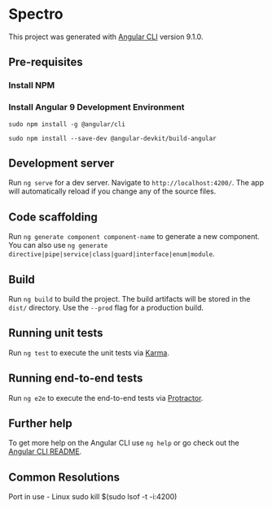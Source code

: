 # Spectro

This project was generated with [Angular CLI](https://github.com/angular/angular-cli) version 9.1.0.

## Pre-requisites
### Install NPM

### Install Angular 9 Development Environment
`sudo npm install -g @angular/cli`

`sudo npm install --save-dev @angular-devkit/build-angular`


## Development server

Run `ng serve` for a dev server. Navigate to `http://localhost:4200/`. The app will automatically reload if you change any of the source files.

## Code scaffolding

Run `ng generate component component-name` to generate a new component. You can also use `ng generate directive|pipe|service|class|guard|interface|enum|module`.

## Build

Run `ng build` to build the project. The build artifacts will be stored in the `dist/` directory. Use the `--prod` flag for a production build.

## Running unit tests

Run `ng test` to execute the unit tests via [Karma](https://karma-runner.github.io).

## Running end-to-end tests

Run `ng e2e` to execute the end-to-end tests via [Protractor](http://www.protractortest.org/).

## Further help

To get more help on the Angular CLI use `ng help` or go check out the [Angular CLI README](https://github.com/angular/angular-cli/blob/master/README.md).

## Common Resolutions
Port in use - Linux
sudo kill $(sudo lsof -t -i:4200)
